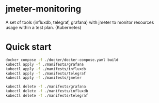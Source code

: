 # jmeter-monitoring
A set of tools (influxdb, telegraf, grafana) with jmeter to monitor resources usage within a test plan. (Kubernetes)

# Quick start
```sh
docker compose -f ./docker/docker-compose.yaml build
kubectl apply -f ./manifests/grafana
kubectl apply -f ./manifests/influxdb
kubectl apply -f ./manifests/telegraf
kubectl apply -f ./manifests/jmeter
```

```sh
kubectl delete -f ./manifests/grafana
kubectl delete -f ./manifests/influxdb
kubectl delete -f ./manifests/telegraf
```